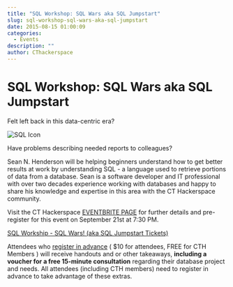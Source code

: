 ```yaml
---
title: "SQL Workshop: SQL Wars aka SQL Jumpstart"
slug: sql-workshop-sql-wars-aka-sql-jumpstart
date: 2015-08-15 01:00:09
categories:
  - Events
description: ""
author: CThackerspace
---
```


# SQL Workshop: SQL Wars aka SQL Jumpstart

Felt left back in this data-centric era?

![SQL Icon](/uploads/2015/08/sql-icon-e1439600518711.png)

Have problems describing needed reports to colleagues?

Sean N. Henderson will be helping beginners understand how to get better results at work by understanding SQL - a language used to retrieve portions of data from a database. Sean is a software developer and IT professional with over two decades experience working with databases and happy to share his knowledge and expertise in this area with the CT Hackerspace community.

Visit the CT Hackerspace [EVENTBRITE PAGE](https://www.eventbrite.com/e/sql-workshop-sql-wars-aka-sql-jumpstart-tickets-18172520498) for further details and pre-register for this event on September 21st at 7:30 PM.

[SQL Workship - SQL Wars! (aka SQL Jumpstart Tickets)](https://www.eventbrite.com/e/sql-workshop-sql-wars-aka-sql-jumpstart-tickets-18172520498)

Attendees who [register in advance](https://www.eventbrite.com/e/sql-workshop-sql-wars-aka-sql-jumpstart-tickets-18172520498) ( $10 for attendees, FREE for CTH Members ) will receive handouts and or other takeaways, **including a voucher for a free 15-minute consultation** regarding their database project and needs. All attendees (including CTH members) need to register in advance to take advantage of these extras.

